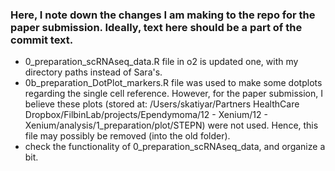### Here, I note down the changes I am making to the repo for the paper submission. Ideally, text here should be a part of the commit text.

- 0_preparation_scRNAseq_data.R file in o2 is updated one, with my directory paths instead of Sara's.
- 0b_preparation_DotPlot_markers.R file was used to make some dotplots regarding the single cell reference. However, for the paper submission, I believe these plots (stored at: /Users/skatiyar/Partners HealthCare Dropbox/FilbinLab/projects/Ependymoma/12 - Xenium/12 - Xenium/analysis/1_preparation/plot/STEPN) were not used. Hence, this file may possibly be removed (into the old folder).
- check the functionality of 0_preparation_scRNAseq_data, and organize a bit. 